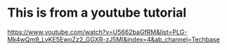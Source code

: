 # This is from a youtube tutorial

https://www.youtube.com/watch?v=U5662baGfRM&list=PLG-Mk4wQm9_LyKE5EwoZz2_GGXR-zJ5Ml&index=4&ab_channel=Techbase
